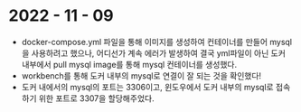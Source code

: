 # 2022 - 11 - 09

- docker-compose.yml 파일을 통해 이미지를 생성하여 컨테이너를 만들어 mysql을 사용하려고 했으나, 어디선가 계속 에러가 발생하여 결국 yml파일이 아닌 도커 내부에서 pull mysql image를 통해 mysql 컨테이너를 생성했다.
- workbench를 통해 도커 내부의 mysql로 연결이 잘 되는 것을 확인했다!
- 도커 내에서의 mysql의 포트는 3306이고, 윈도우에서 도커 내부의 mysql로 접속하기 위한 포트로 3307을 할당해주었다.